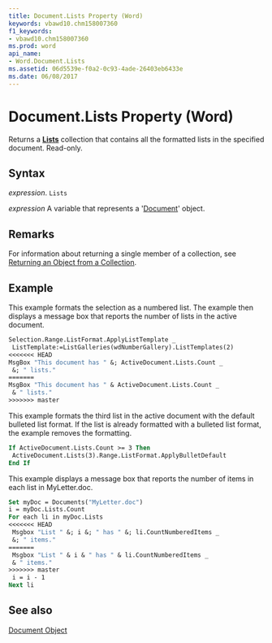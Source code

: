 ```yaml
---
title: Document.Lists Property (Word)
keywords: vbawd10.chm158007360
f1_keywords:
- vbawd10.chm158007360
ms.prod: word
api_name:
- Word.Document.Lists
ms.assetid: 06d5539e-f0a2-0c93-4ade-26403eb6433e
ms.date: 06/08/2017
---
```



# Document.Lists Property (Word)

Returns a  **[Lists](Word.lists.md)** collection that contains all the formatted lists in the specified document. Read-only.


## Syntax

 _expression_. `Lists`

 _expression_ A variable that represents a '[Document](Word.Document.md)' object.


## Remarks

For information about returning a single member of a collection, see [Returning an Object from a Collection](../word/Concepts/Miscellaneous/returning-an-object-from-a-collection-word.md).


## Example

This example formats the selection as a numbered list. The example then displays a message box that reports the number of lists in the active document.


```vb
Selection.Range.ListFormat.ApplyListTemplate _ 
 ListTemplate:=ListGalleries(wdNumberGallery).ListTemplates(2) 
<<<<<<< HEAD
MsgBox "This document has " &; ActiveDocument.Lists.Count _ 
 &; " lists."
=======
MsgBox "This document has " & ActiveDocument.Lists.Count _ 
 & " lists."
>>>>>>> master
```

This example formats the third list in the active document with the default bulleted list format. If the list is already formatted with a bulleted list format, the example removes the formatting.




```vb
If ActiveDocument.Lists.Count >= 3 Then 
 ActiveDocument.Lists(3).Range.ListFormat.ApplyBulletDefault 
End If
```

This example displays a message box that reports the number of items in each list in MyLetter.doc.




```vb
Set myDoc = Documents("MyLetter.doc") 
i = myDoc.Lists.Count 
For each li in myDoc.Lists 
<<<<<<< HEAD
 Msgbox "List " &; i &; " has " &; li.CountNumberedItems _ 
 &; " items." 
=======
 Msgbox "List " & i & " has " & li.CountNumberedItems _ 
 & " items." 
>>>>>>> master
 i = i - 1 
Next li
```


## See also


[Document Object](Word.Document.md)

